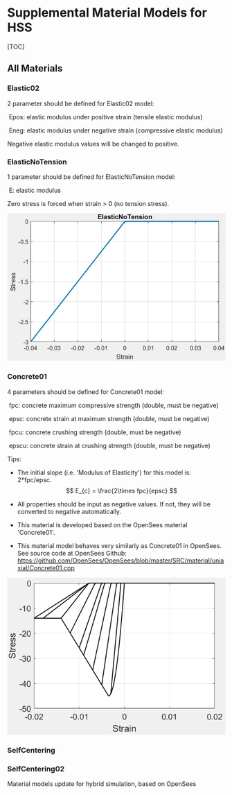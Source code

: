 # Supplemental Material Models for HSS
[TOC]

## All Materials

### Elastic02

2 parameter should be defined for Elastic02 model:

​	Epos: 	elastic modulus under positive strain (tensile elastic modulus)

​	Eneg:	elastic modulus under negative strain (compressive elastic modulus)

Negative elastic modulus values will be changed to positive. 



### ElasticNoTension

1 parameter should be defined for ElasticNoTension model:

​	E: 	elastic modulus

Zero stress is forced when strain > 0 (no tension stress).

![ElasticNoTension_sample](.\fig\ElasticNoTension_sample.jpg)

### Concrete01

4 parameters should be defined for Concrete01 model:

​	fpc: 	concrete maximum compressive strength (double, must be negative)

​	epsc: 	concrete strain at maximum strength (double, must be negative)

​	fpcu: 	concrete crushing strength (double, must be negative)

​	epscu:	concrete strain at crushing strength (double, must be negative)

Tips:

- The initial slope (i.e. 'Modulus of Elasticity') for this model is: 2*fpc/epsc.
  $$
  E_{c} = \frac{2\times fpc}{epsc}
  $$

- All properties should be input as negative values. If not, they will be converted to negative automatically.

- This material is developed based on the OpenSees material 'Concrete01'. 

- This material model behaves very similarly as Concrete01 in OpenSees. See source code at OpenSees Github: https://github.com/OpenSees/OpenSees/blob/master/SRC/material/uniaxial/Concrete01.cpp

![Concrete01_sample](.\fig\Concrete01_sample.png)

### SelfCentering



### SelfCentering02









Material models update for hybrid simulation, based on OpenSees